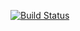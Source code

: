 [![Build Status](https://secure.travis-ci.org/frosas/php-misc.png)](http://travis-ci.org/frosas/php-misc)
